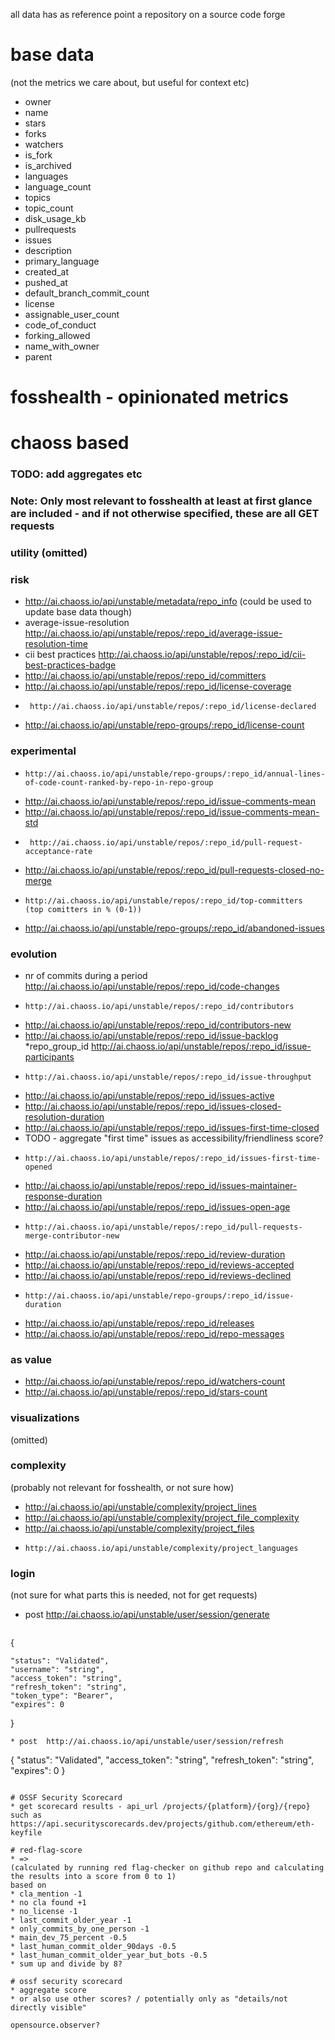 all data has as reference point a repository on a source code forge
# base data
(not the metrics we care about, but useful for context etc)

* owner
* name
* stars
* forks
* watchers
* is_fork
* is_archived
* languages
* language_count
* topics
* topic_count
* disk_usage_kb
* pullrequests
* issues
* description
* primary_language
* created_at
* pushed_at
* default_branch_commit_count
* license
* assignable_user_count
* code_of_conduct
* forking_allowed
* name_with_owner
* parent

# fosshealth - opinionated metrics
# chaoss based
### TODO: add aggregates etc
### Note: Only most relevant to fosshealth at least at first glance are included - and if not otherwise specified, these are all GET requests
### utility (omitted)
### risk
*  http://ai.chaoss.io/api/unstable/metadata/repo_info 
(could be used to update base data though)
*  average-issue-resolution  http://ai.chaoss.io/api/unstable/repos/:repo_id/average-issue-resolution-time 
*  cii best practices   http://ai.chaoss.io/api/unstable/repos/:repo_id/cii-best-practices-badge
*   http://ai.chaoss.io/api/unstable/repos/:repo_id/committers
*    http://ai.chaoss.io/api/unstable/repos/:repo_id/license-coverage
*      http://ai.chaoss.io/api/unstable/repos/:repo_id/license-declared
*    http://ai.chaoss.io/api/unstable/repo-groups/:repo_id/license-count
### experimental
*     http://ai.chaoss.io/api/unstable/repo-groups/:repo_id/annual-lines-of-code-count-ranked-by-repo-in-repo-group
*   http://ai.chaoss.io/api/unstable/repos/:repo_id/issue-comments-mean
*    http://ai.chaoss.io/api/unstable/repos/:repo_id/issue-comments-mean-std
*      http://ai.chaoss.io/api/unstable/repos/:repo_id/pull-request-acceptance-rate
*    http://ai.chaoss.io/api/unstable/repos/:repo_id/pull-requests-closed-no-merge
*     http://ai.chaoss.io/api/unstable/repos/:repo_id/top-committers  (top comitters in % (0-1))
*   http://ai.chaoss.io/api/unstable/repo-groups/:repo_id/abandoned-issues
### evolution
* nr of commits during a period   http://ai.chaoss.io/api/unstable/repos/:repo_id/code-changes
*     http://ai.chaoss.io/api/unstable/repos/:repo_id/contributors
*  http://ai.chaoss.io/api/unstable/repos/:repo_id/contributors-new
*   http://ai.chaoss.io/api/unstable/repos/:repo_id/issue-backlog
*repo_group_id    http://ai.chaoss.io/api/unstable/repos/:repo_id/issue-participants
*     http://ai.chaoss.io/api/unstable/repos/:repo_id/issue-throughput
*  http://ai.chaoss.io/api/unstable/repos/:repo_id/issues-active
*   http://ai.chaoss.io/api/unstable/repos/:repo_id/issues-closed-resolution-duration
*    http://ai.chaoss.io/api/unstable/repos/:repo_id/issues-first-time-closed
*    TODO - aggregate "first time" issues as accessibility/friendliness score?
*     http://ai.chaoss.io/api/unstable/repos/:repo_id/issues-first-time-opened
*  http://ai.chaoss.io/api/unstable/repos/:repo_id/issues-maintainer-response-duration
*    http://ai.chaoss.io/api/unstable/repos/:repo_id/issues-open-age
*     http://ai.chaoss.io/api/unstable/repos/:repo_id/pull-requests-merge-contributor-new
*  http://ai.chaoss.io/api/unstable/repos/:repo_id/review-duration
*   http://ai.chaoss.io/api/unstable/repos/:repo_id/reviews-accepted
*    http://ai.chaoss.io/api/unstable/repos/:repo_id/reviews-declined
*     http://ai.chaoss.io/api/unstable/repo-groups/:repo_id/issue-duration
*  http://ai.chaoss.io/api/unstable/repos/:repo_id/releases
*   http://ai.chaoss.io/api/unstable/repos/:repo_id/repo-messages
### as value
* http://ai.chaoss.io/api/unstable/repos/:repo_id/watchers-count
*  http://ai.chaoss.io/api/unstable/repos/:repo_id/stars-count
### visualizations
(omitted)
### complexity
(probably not relevant for fosshealth, or not sure how)
*  http://ai.chaoss.io/api/unstable/complexity/project_lines
*   http://ai.chaoss.io/api/unstable/complexity/project_file_complexity
*    http://ai.chaoss.io/api/unstable/complexity/project_files
*     http://ai.chaoss.io/api/unstable/complexity/project_languages
### login
(not sure for what parts this is needed, not for get requests)
*  post  http://ai.chaoss.io/api/unstable/user/session/generate
    ```
{

    "status": "Validated",
    "username": "string",
    "access_token": "string",
    "refresh_token": "string",
    "token_type": "Bearer",
    "expires": 0

}
```
* post  http://ai.chaoss.io/api/unstable/user/session/refresh 
```
{
  "status": "Validated",
  "access_token": "string",
  "refresh_token": "string",
  "expires": 0
}
```

# OSSF Security Scorecard
* get scorecard results - api_url /projects/{platform}/{org}/{repo} such as https://api.securityscorecards.dev/projects/github.com/ethereum/eth-keyfile

# red-flag-score
* => 
(calculated by running red flag-checker on github repo and calculating the results into a score from 0 to 1)
based on
* cla_mention -1
* no cla found +1
* no_license -1
* last_commit_older_year -1
* only_commits_by_one_person -1
* main_dev_75_percent -0.5
* last_human_commit_older_90days -0.5
* last_human_commit_older_year_but_bots -0.5
* sum up and divide by 8?

# ossf security scorecard
* aggregate score
* or also use other scores? / potentially only as "details/not directly visible"

opensource.observer?
